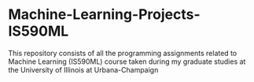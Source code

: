 # Machine-Learning-Projects-IS590ML
This repository consists of all the programming assignments related to Machine Learning (IS590ML) course taken during my graduate studies at the University of Illinois at Urbana-Champaign
